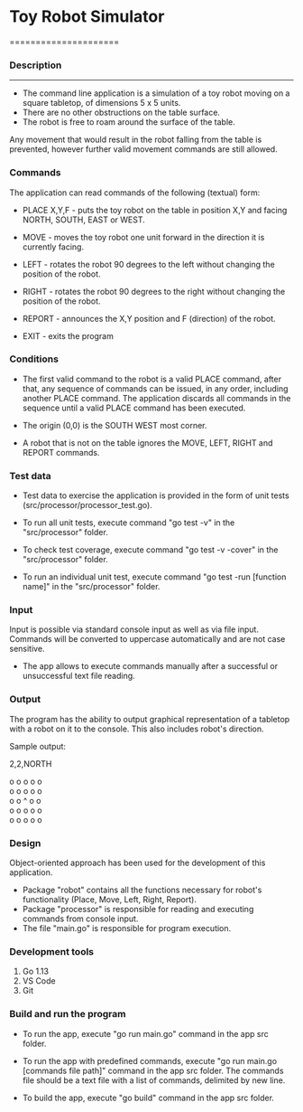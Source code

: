 # Toy Robot Simulator
=====================
### Description
---------------
- The command line application is a simulation of a toy robot moving on a square tabletop,
  of dimensions 5 x 5 units.
- There are no other obstructions on the table surface.
- The robot is free to roam around the surface of the table.

Any movement that would result in the
robot falling from the table is prevented, however further valid
movement commands are still allowed.

### Commands
The application can read commands of the following (textual) form:

- PLACE X,Y,F - puts the toy robot on the table in position X,Y and facing NORTH,
  SOUTH, EAST or WEST.

- MOVE - moves the toy robot one unit forward in the direction it is
  currently facing.

- LEFT - rotates the robot 90 degrees to the left
  without changing the position of the robot.

- RIGHT - rotates the robot 90 degrees to the right
  without changing the position of the robot.

- REPORT - announces the X,Y position and F (direction) of the robot.

- EXIT - exits the program

### Conditions
- The first valid command to the robot is a valid PLACE command, after that, any
  sequence of commands can be issued, in any order, including another PLACE
  command. The application discards all commands in the sequence until
  a valid PLACE command has been executed.

- The origin (0,0) is the SOUTH WEST most corner.

- A robot that is not on the table ignores the MOVE, LEFT, RIGHT
  and REPORT commands.

### Test data
- Test data to exercise the application is provided in the form of unit tests
(src/processor/processor_test.go).

- To run all unit tests, execute command "go test -v" in the "src/processor" folder.
- To check test coverage, execute command "go test -v -cover" in the "src/processor" folder.
- To run an individual unit test, execute command "go test -run [function name]" in the "src/processor" folder.

### Input
Input is possible via standard console input as well as via file input.
Commands will be converted to uppercase automatically and are not case sensitive.
- The app allows to execute commands manually after a successful or unsuccessful text file reading.

### Output
The program has the ability to output graphical representation of a tabletop
with a robot on it to the console. This also includes robot's direction.

Sample output:

2,2,NORTH

o  o  o  o  o<br/>
o  o  o  o  o<br/>
o  o  ^  o  o<br/>
o  o  o  o  o<br/>
o  o  o  o  o

### Design
Object-oriented approach has been used for the development of this application.

- Package "robot" contains all the functions necessary for robot's functionality
(Place, Move, Left, Right, Report).
- Package "processor" is responsible for reading and executing commands from console input.
- The file "main.go" is responsible for program execution.

### Development tools
   1) Go 1.13
   2) VS Code
   3) Git

### Build and run the program
- To run the app, execute "go run main.go" command in the app src folder.

- To run the app with predefined commands, execute "go run main.go [commands file path]"
command in the app src folder. The commands file should be a text file with a list of commands,
delimited by new line.

- To build the app, execute "go build" command in the app src folder.
